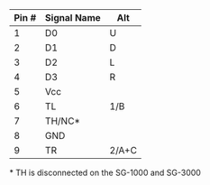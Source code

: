 | Pin # | Signal Name | Alt |
| ---- | ---- | ---- |
| 1 | D0 | U |
| 2 | D1 | D |
| 3 | D2 | L |
| 4 | D3 | R |
| 5 | Vcc |  |
| 6 | TL | 1/B |
| 7 | TH/NC* |  |
| 8 | GND |  |
| 9 | TR | 2/A+C |

\* TH is disconnected on the SG-1000 and SG-3000
